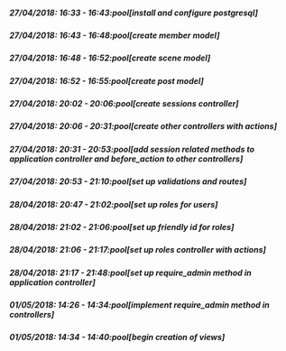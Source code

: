 
##### 27/04/2018: 16:33 - 16:43:pool[install and configure postgresql]

##### 27/04/2018: 16:43 - 16:48:pool[create member model]

##### 27/04/2018: 16:48 - 16:52:pool[create scene model]

##### 27/04/2018: 16:52 - 16:55:pool[create post model]

##### 27/04/2018: 20:02 - 20:06:pool[create sessions controller]

##### 27/04/2018: 20:06 - 20:31:pool[create other controllers with actions]

##### 27/04/2018: 20:31 - 20:53:pool[add session related methods to application controller and before_action to other controllers]

##### 27/04/2018: 20:53 - 21:10:pool[set up validations and routes]

##### 28/04/2018: 20:47 - 21:02:pool[set up roles for users]

##### 28/04/2018: 21:02 - 21:06:pool[set up friendly id for roles]

##### 28/04/2018: 21:06 - 21:17:pool[set up roles controller with actions]

##### 28/04/2018: 21:17 - 21:48:pool[set up require_admin method in application controller]

##### 01/05/2018: 14:26 - 14:34:pool[implement require_admin method in controllers]

##### 01/05/2018: 14:34 - 14:40:pool[begin creation of views]
